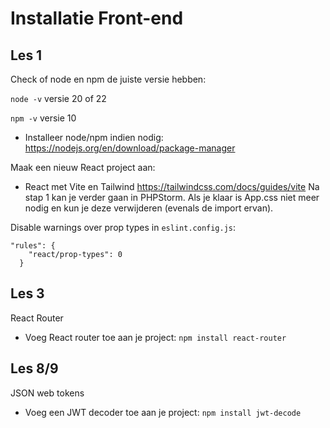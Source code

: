 # Installatie Front-end

## Les 1

Check of node en npm de juiste versie hebben:

`node -v` versie 20 of 22

`npm -v` versie 10

* Installeer node/npm indien nodig:
  https://nodejs.org/en/download/package-manager

<!--
* vite project met react aanmaken
  https://vite.dev/guide/
  `npm create vite@latest`
  React - Javascript
* npm install -->

Maak een nieuw React project aan:

* React met Vite en Tailwind
  https://tailwindcss.com/docs/guides/vite
  Na stap 1 kan je verder gaan in PHPStorm. Als je klaar is App.css niet meer nodig en kun je deze verwijderen (evenals
  de import ervan).

Disable warnings over prop types in `eslint.config.js`:

```
"rules": {
    "react/prop-types": 0
  }
```

## Les 3

React Router

* Voeg React router toe aan je project:
  `npm install react-router`

## Les 8/9

JSON web tokens

* Voeg een JWT decoder toe aan je project:
  `npm install jwt-decode`
